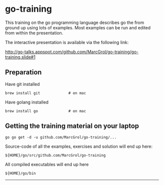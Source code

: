 # go-training

This training on the go programming language describes go the from ground up using lots of examples.
Most examples can be run and edited from within the presentation.

The interactive presentation is available via the following link:

http://go-talks.appspot.com/github.com/MarcGrol/go-training/go-training.slide#1

## Preparation

Have git installed

    brew install git             # on mac
  
Have golang installed
    
    brew install go              # on mac

## Getting the training material on your laptop

    go go get -d -u github.com/MarcGrol/go-training/...

Source-code of all the examples, exercises and solution will end up here:

    ${HOME}/go/src/github.com/MarcGrol/go-training

All compiled executables will end up here

    ${HOME}/go/bin


---

